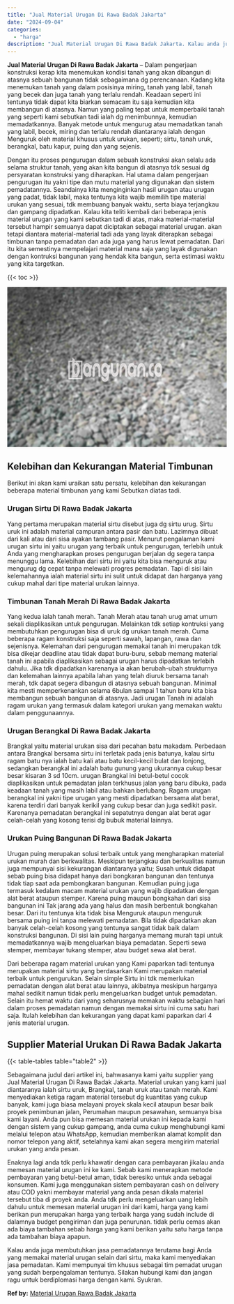 ```yaml
---
title: "Jual Material Urugan Di Rawa Badak Jakarta"
date: "2024-09-04"
categories: 
  - "harga"
description: "Jual Material Urugan Di Rawa Badak Jakarta. Kalau anda juga membutuhkan jasa pemadatannya terutama bagi Anda yang memakai material urugan selain dari sirtu,..."
---
```


**Jual Material Urugan Di Rawa Badak Jakarta** – Dalam pengerjaan konstruksi kerap kita menemukan kondisi tanah yang akan dibangun di atasnya sebuah bangunan tidak sebagaimana dg perencanaan. Kadang kita menemukan tanah yang dalam posisinya miring, tanah yang labil, tanah yang becek dan juga tanah yang terlalu rendah. Keadaan seperti ini tentunya tidak dapat kita biarkan semacam itu saja kemudian kita membangun di atasnya. Namun yang paling tepat untuk memperbaiki tanah yang seperti kami sebutkan tadi ialah dg menimbunnya, kemudian memadatkannya. Banyak metode untuk mengurug atau memadatkan tanah yang labil, becek, miring dan terlalu rendah diantaranya ialah dengan Menguruk oleh material khusus untuk urukan, seperti; sirtu, tanah uruk, berangkal, batu kapur, puing dan yang sejenis.

Dengan itu proses pengurugan dalam sebuah konstruksi akan selalu ada selama struktur tanah, yang akan kita bangun di atasnya tdk sesuai dg persyaratan konstruksi yang diharapkan. Hal utama dalam pengerjaan pengurugan itu yakni tipe dan mutu material yang digunakan dan sistem pemadatannya. Seandainya kita menginginkan hasil urugan atau urugan yang padat, tidak labil, maka tentunya kita wajib memilih tipe material urukan yang sesuai, tdk membuang banyak waktu, serta biaya terjangkau dan gampang dipadatkan. Kalau kita teliti kembali dari beberapa jenis material urugan yang kami sebutkan tadi di atas, maka material-material tersebut hampir semuanya dapat diciptakan sebagai material urugan. akan tetapi diantara material-material tadi ada yang layak diterapkan sebagai timbunan tanpa pemadatan dan ada juga yang harus lewat pemadatan. Dari itu kita semestinya mempelajari material mana saja yang layak digunakan dengan kontruksi bangunan yang hendak kita bangun, serta estimasi waktu yang kita targetkan.

{{< toc >}}

![Jual Material Urugan Di Rawa Badak Jakarta](/images/jual-urugan-10.png)

## Kelebihan dan Kekurangan Material Timbunan

Berikut ini akan kami uraikan satu persatu, kelebihan dan kekurangan beberapa material timbunan yang kami Sebutkan diatas tadi.

### Urugan Sirtu Di Rawa Badak Jakarta

Yang pertama merupakan material sirtu disebut juga dg sirtu urug. Sirtu uruk ini adalah material campuran antara pasir dan batu. Lazimnya dibuat dari kali atau dari sisa ayakan tambang pasir. Menurut pengalaman kami urugan sirtu ini yaitu urugan yang terbaik untuk pengurugan, terlebih untuk Anda yang mengharapkan proses pengurugan berjalan dg segera tanpa menunggu lama. Kelebihan dari sirtu ini yaitu kita bisa menguruk atau mengurug dg cepat tanpa melewati progres pemadatan. Tapi di sisi lain kelemahannya ialah material sirtu ini sulit untuk didapat dan harganya yang cukup mahal dari tipe material urukan lainnya.

### Timbunan Tanah Merah Di Rawa Badak Jakarta

Yang kedua ialah tanah merah. Tanah Merah atau tanah urug amat umum sekali diaplikasikan untuk pengurugan. Melainkan tdk setiap kontruksi yang membutuhkan pengurugan bisa di uruk dg urukan tanah merah. Cuma beberapa ragam konstruksi saja seperti sawah, lapangan, rawa dan sejenisnya. Kelemahan dari pengurugan memakai tanah ini merupakan tdk bisa dikejar deadline atau tidak dapat buru-buru, sebab memang material tanah ini apabila diaplikasikan sebagai urugan harus dipadatkan terlebih dahulu. Jika tdk dipadatkan karenanya ia akan berubah-ubah strukturnya dan kelemahan lainnya apabila lahan yang telah diuruk bersama tanah merah, tdk dapat segera dibangun di atasnya sebuah bangunan. Minimal kita mesti memperkenankan selama 6bulan sampai 1 tahun baru kita bisa membangun sebuah bangunan di atasnya. Jadi urugan Tanah ini adalah ragam urukan yang termasuk dalam kategori urukan yang memakan waktu dalam penggunaannya.

### Urugan Berangkal Di Rawa Badak Jakarta

Brangkal yaitu material urukan sisa dari pecahan batu makadam. Perbedaan antara Brangkal bersama sirtu ini terletak pada jenis batunya, kalau sirtu ragam batu nya ialah batu kali atau batu kecil-kecil bulat dan lonjong, sedangkan berangkal ini adalah batu gunung yang ukurannya cukup besar besar kisaran 3 sd 10cm. urugan Brangkal ini betul-betul cocok diaplikasikan untuk pemadatan jalan terkhusus jalan yang baru dibuka, pada keadaan tanah yang masih labil atau bahkan berlubang. Ragam urugan berangkal ini yakni tipe urugan yang mesti dipadatkan bersama alat berat, karena terdiri dari banyak kerikil yang cukup besar dan juga sedikit pasir. Karenanya pemadatan berangkal ini sepatutnya dengan alat berat agar celah-celah yang kosong terisi dg bubuk material lainnya.

### Urukan Puing Bangunan Di Rawa Badak Jakarta

Urugan puing merupakan solusi terbaik untuk yang mengharapkan material urukan murah dan berkwalitas. Meskipun terjangkau dan berkualitas namun juga mempunyai sisi kekurangan diantaranya yaitu; Susah untuk didapat sebab puing bisa didapat hanya dari bongkaran bangunan dan tentunya tidak tiap saat ada pembongkaran bangunan. Kemudian puing juga termasuk kedalam macam material urukan yang wajib dipadatkan dengan alat berat ataupun stemper. Karena puing maupun bongkahan dari sisa bangunan ini Tak jarang ada yang halus dan masih berbentuk bongkahan besar. Dari itu tentunya kita tidak bisa Menguruk ataupun menguruk bersama puing ini tanpa melewati pemadatan. Bila tidak dipadatkan akan banyak celah-celah kosong yang tentunya sangat tidak baik dalam konstruksi bangunan. Di sisi lain puing harganya memang murah tapi untuk memadatkannya wajib mengeluarkan biaya pemadatan. Seperti sewa stemper, membayar tukang stemper, atau budget sewa alat berat.

Dari beberapa ragam material urukan yang Kami paparkan tadi tentunya merupakan material sirtu yang berdasarkan Kami merupakan material terbaik untuk pengurukan. Selain simple Sirtu ini tdk memerlukan pemadatan dengan alat berat atau lainnya, akibatnya meskipun harganya mahal sedikit namun tidak perlu mengeluarkan budget untuk pemadatan. Selain itu hemat waktu dari yang seharusnya memakan waktu sebagian hari dalam proses pemadatan namun dengan memakai sirtu ini cuma satu hari saja. Itulah kelebihan dan kekurangan yang dapat kami paparkan dari 4 jenis material urugan.

## Supplier Material Urukan Di Rawa Badak Jakarta

{{< table-tables table="table2" >}}

Sebagaimana judul dari artikel ini, bahwasanya kami yaitu supplier yang Jual Material Urugan Di Rawa Badak Jakarta. Material urukan yang kami jual diantaranya ialah sirtu uruk, Brangkal, tanah uruk atau tanah merah. Kami menyediakan ketiga ragam material tersebut dg kuantitas yang cukup banyak, kami juga biasa melayani proyek skala kecil ataupun besar baik proyek penimbunan jalan, Perumahan maupun pesawahan, semuanya bisa kami layani. Anda pun bisa memesan material urukan ini kepada kami dengan sistem yang cukup gampang, anda cuma cukup menghubungi kami melalui telepon atau WhatsApp, kemudian memberikan alamat komplit dan nomor telepon yang aktif, setelahnya kami akan segera mengirim material urukan yang anda pesan.

Enaknya lagi anda tdk perlu khawatir dengan cara pembayaran jikalau anda memesan material urugan ini ke kami. Sebab kami menerapkan metode pembayaran yang betul-betul aman, tidak beresiko untuk anda sebagai konsumen. Kami juga menggunakan sistem pembayaran cash on delivery atau COD yakni membayar material yang anda pesan dikala material tersebut tiba di proyek anda. Anda tdk perlu mengeluarkan uang lebih dahulu untuk memesan material urugan ini dari kami, harga yang kami berikan pun merupakan harga yang terbaik harga yang sudah include di dalamnya budget pengiriman dan juga penurunan. tidak perlu cemas akan ada biaya tambahan sebab harga yang kami berikan yaitu satu harga tanpa ada tambahan biaya apapun.

Kalau anda juga membutuhkan jasa pemadatannya terutama bagi Anda yang memakai material urugan selain dari sirtu, maka kami menyediakan jasa pemadatan. Kami mempunyai tim khusus sebagai tim pemadat urugan yang sudah berpengalaman tentunya. Silakan hubungi kami dan jangan ragu untuk berdiplomasi harga dengan kami. Syukran.

**Ref by:** [Material Urugan Rawa Badak Jakarta](https://id.wikipedia.org/wiki/Material)
